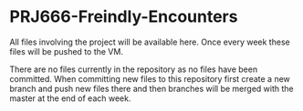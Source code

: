 # PRJ666-Freindly-Encounters
All files involving the project will be available here. Once every week these files will be pushed to the VM.

There are no files currently in the repository as no files have been committed. When committing new files to this repository first create a new branch and push new files there and then branches will be merged with the master at the end of each week.
